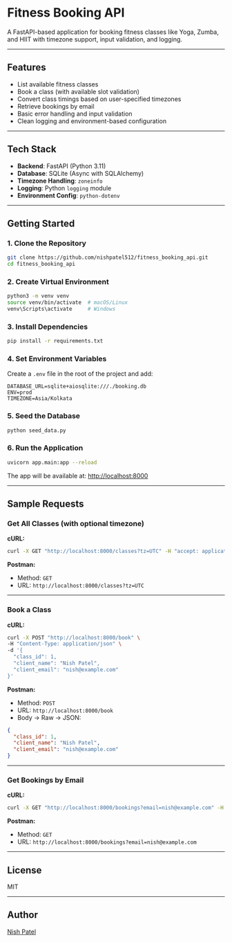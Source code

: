 # Fitness Booking API

A FastAPI-based application for booking fitness classes like Yoga, Zumba, and HIIT with timezone support, input validation, and logging.

---

## Features

- List available fitness classes
- Book a class (with available slot validation)
- Convert class timings based on user-specified timezones
- Retrieve bookings by email
- Basic error handling and input validation
- Clean logging and environment-based configuration

---

## Tech Stack

- **Backend**: FastAPI (Python 3.11)
- **Database**: SQLite (Async with SQLAlchemy)
- **Timezone Handling**: `zoneinfo`
- **Logging**: Python `logging` module
- **Environment Config**: `python-dotenv`

---

## Getting Started

### 1. Clone the Repository

```bash
git clone https://github.com/nishpatel512/fitness_booking_api.git
cd fitness_booking_api
````

### 2. Create Virtual Environment

```bash
python3 -m venv venv
source venv/bin/activate  # macOS/Linux
venv\Scripts\activate     # Windows
```

### 3. Install Dependencies

```bash
pip install -r requirements.txt
```

### 4. Set Environment Variables

Create a `.env` file in the root of the project and add:

```env
DATABASE_URL=sqlite+aiosqlite:///./booking.db
ENV=prod
TIMEZONE=Asia/Kolkata
```

### 5. Seed the Database

```bash
python seed_data.py
```

### 6. Run the Application

```bash
uvicorn app.main:app --reload
```

The app will be available at: [http://localhost:8000](http://localhost:8000)

---

## Sample Requests

### Get All Classes (with optional timezone)

**cURL:**

```bash
curl -X GET "http://localhost:8000/classes?tz=UTC" -H "accept: application/json"
```

**Postman:**

* Method: `GET`
* URL: `http://localhost:8000/classes?tz=UTC`

---

### Book a Class

**cURL:**

```bash
curl -X POST "http://localhost:8000/book" \
-H "Content-Type: application/json" \
-d '{
  "class_id": 1,
  "client_name": "Nish Patel",
  "client_email": "nish@example.com"
}'
```

**Postman:**

* Method: `POST`
* URL: `http://localhost:8000/book`
* Body → Raw → JSON:

```json
{
  "class_id": 1,
  "client_name": "Nish Patel",
  "client_email": "nish@example.com"
}
```

---

### Get Bookings by Email

**cURL:**

```bash
curl -X GET "http://localhost:8000/bookings?email=nish@example.com" -H "accept: application/json"
```

**Postman:**

* Method: `GET`
* URL: `http://localhost:8000/bookings?email=nish@example.com`

---

## License

MIT

---

## Author

[Nish Patel](https://github.com/nishpatel512)
